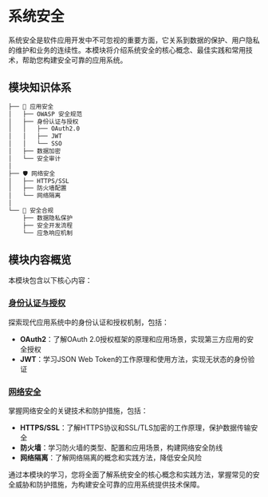 # 系统安全

系统安全是软件应用开发中不可忽视的重要方面，它关系到数据的保护、用户隐私的维护和业务的连续性。本模块将介绍系统安全的核心概念、最佳实践和常用技术，帮助您构建安全可靠的应用系统。

## 模块知识体系

```markdown
├── 🔐 应用安全
│   ├── OWASP 安全规范
│   ├── 身份认证与授权
│   │   ├── OAuth2.0
│   │   ├── JWT
│   │   └── SSO
│   ├── 数据加密
│   └── 安全审计
│
├── 🛡️ 网络安全
│   ├── HTTPS/SSL
│   ├── 防火墙配置
│   └── 网络隔离
│
└── 📝 安全合规
    ├── 数据隐私保护
    ├── 安全开发流程
    └── 应急响应机制
```

## 模块内容概览

本模块包含以下核心内容：

### [身份认证与授权](identity-authentication/)
探索现代应用系统中的身份认证和授权机制，包括：
- **OAuth2**：了解OAuth 2.0授权框架的原理和应用场景，实现第三方应用的安全授权
- **JWT**：学习JSON Web Token的工作原理和使用方法，实现无状态的身份验证

### [网络安全](network-security/)
掌握网络安全的关键技术和防护措施，包括：
- **HTTPS/SSL**：了解HTTPS协议和SSL/TLS加密的工作原理，保护数据传输安全
- **防火墙**：学习防火墙的类型、配置和应用场景，构建网络安全防线
- **网络隔离**：了解网络隔离的概念和实践方法，降低安全风险

通过本模块的学习，您将全面了解系统安全的核心概念和实践方法，掌握常见的安全威胁和防护措施，为构建安全可靠的应用系统提供技术保障。